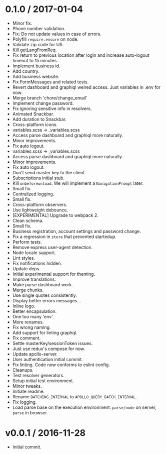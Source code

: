 
0.1.0 / 2017-01-04
==================

  * Minor fix.
  * Phone number validation.
  * Fix: Do not update values in case of errors.
  * Polyfill `require.ensure` on node.
  * Validate zip code for US.
  * Kill getLangFromReq.
  * Fix return to previous location after login and increase auto-logout timeout to 15 minutes.
  * Implement business id.
  * Add country.
  * Add business website.
  * Fix FormMessages and related tests.
  * Revert dashboard and graphiql weired access. Just variables in .env for now.
  * Merge branch 'chore/change_email'
  * Implement change password.
  * Fix ignoring sensitive info in resolvers.
  * Animated Snackbar.
  * Add duration to Snackbar.
  * Cross-platform icons.
  * variables.scss -> _variables.scss
  * Access parse dashboard and graphiql more naturally.
  * Minor improvements.
  * Fix auto logout.
  * variables.scss -> _variables.scss
  * Access parse dashboard and graphiql more naturally.
  * Minor improvements.
  * Fix auto logout.
  * Don't send master key to the client.
  * Subscriptions initial stub.
  * Kill `onbeforeunload`. We will implement a `NavigationPrompt` later.
  * Small fix.
  * Centralized logging.
  * Small fix.
  * Cross-platform observers.
  * Use lightweight debounce.
  * [EXPERIMENTAL] Upgrade to webpack 2.
  * Clean schema.
  * Small fix.
  * Business registration, account settings and password change.
  * Fix a regression in `store` that prevented startedup.
  * Perform tests.
  * Remove express user-agent detection.
  * Node locale support.
  * Lint styles.
  * Fix notifications hidden.
  * Update deps.
  * Initial experimental support for theming.
  * Improve translations.
  * Make parse dashboard work.
  * Merge chunks.
  * Use single quotes consistently.
  * Display better errors messages...
  * Inline logo.
  * Better encapsulation.
  * One too many 'env'.
  * More renames.
  * Fix wrong naming.
  * Add support for linting graphql.
  * Fix comment.
  * Settle masterKey/sessionToken issues.
  * Just use redux's compose for now.
  * Update apollo-server.
  * User authentication initial commit.
  * Fix linting. Code now conforms to eslint config.
  * Cleanups.
  * Test resolver generators.
  * Setup initial test environment.
  * Minor tweaks.
  * Initiate readme.
  * Rename `BATCHING_INTERVAL` to `APOLLO_QUERY_BATCH_INTERVAL`.
  * Fix logging.
  * Load parse base on the execution environment: `parse/node` on server, `parse` in browser.

v0.0.1 / 2016-11-28
===================

  * Initial commit.
